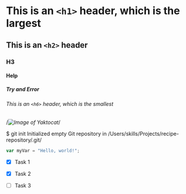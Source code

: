 # This is an `<h1>` header, which is the largest
## This is an `<h2>` header
### H3
#### Help
##### Try and Error
###### This is an `<h6>` header, which is the smallest

/*![Image of Yaktocat](https://octodex.github.com/images/yaktocat.png)*/


$ git init
Initialized empty Git repository in /Users/skills/Projects/recipe-repository/.git/

``` javascript
var myVar = "Hello, world!";
```
- [x] Task 1
- [x] Task 2
- [ ] Task 3


